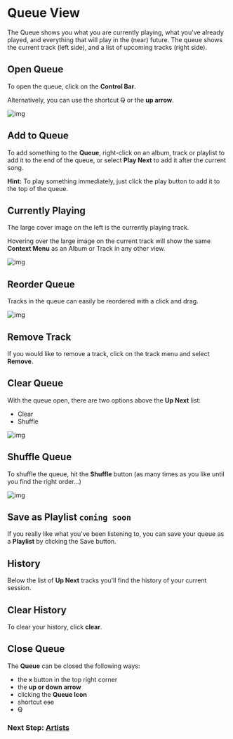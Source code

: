 # Queue View

The Queue shows you what you are currently playing, what you've already played, and everything that will play in the (near) future. The queue shows the current track (left side), and a list of upcoming tracks (right side).

## Open Queue

To open the queue, click on the **Control Bar**.  

Alternatively, you can use the shortcut ~~Q~~ or the **up arrow**.

![img](/screenshots/4_queue-1.jpg)

## Add to Queue

To add something to the **Queue**, right-click on an album, track or playlist to add it to the end of the queue, or select **Play Next** to add it after the current song.

**Hint:** To play something immediately, just click the play button to add it to the top of the queue.

## Currently Playing

The large cover image on the left is the currently playing track.

Hovering over the large image on the current track will show the same **Context Menu** as an Album or Track in any other view.

![img](/screenshots/4_queue-4.jpg)

## Reorder Queue

Tracks in the queue can easily be reordered with a click and drag.

![img](/screenshots/4_queue-7.jpg)

## Remove Track

If you would like to remove a track, click on the track menu and select **Remove**.

## Clear Queue

With the queue open, there are two options above the **Up Next** list:

- Clear
- Shuffle

![img](/screenshots/4_queue-3.jpg)

## Shuffle Queue

To shuffle the queue, hit the **Shuffle** button (as many times as you like until you find the right order...)

![img](/screenshots/4_queue-2.jpg)

## Save as Playlist ``coming soon``

If you really like what you've been listening to, you can save your queue as a **Playlist** by clicking the Save button.

## History

Below the list of **Up Next** tracks you'll find the history of your current session.

## Clear History

To clear your history, click **clear**.

## Close Queue

The **Queue** can be closed the following ways:

- the ~~x~~ button in the top right corner
- the **up or down arrow**
- clicking the **Queue Icon**
- shortcut ~~esc~~
- ~~Q~~

### Next Step: **[Artists](https://voltra.co/docs/artists/)**
